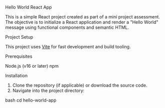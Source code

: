 Hello World React App

This is a simple React project created as part of a mini project assessment. The objective is to initialize a React application and render a "Hello World" message using functional components and semantic HTML.

Project Setup

This project uses [Vite](https://vitejs.dev/) for fast development and build tooling.

Prerequisites

Node.js (v16 or later)
npm

Installation

1. Clone the repository (if applicable) or download the source code.
2. Navigate into the project directory:

bash
cd hello-world-app
